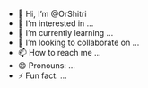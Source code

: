 - 👋 Hi, I’m @OrShitri
- 👀 I’m interested in ...
- 🌱 I’m currently learning ...
- 💞️ I’m looking to collaborate on ...
- 📫 How to reach me ...
- 😄 Pronouns: ...
- ⚡ Fun fact: ...

<!---
OrShitri/OrShitri is a ✨ special ✨ repository because its `README.md` (this file) appears on your GitHub profile.
You can click the Preview link to take a look at your changes.
--->

